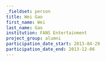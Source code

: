 ```yaml
---
_fieldset: person
title: Wei Gao
first_name: Wei
last_name: Gao
institution: FANS Entertainment
project_group: alumni
participation_date_start: 2013-04-29
participation_date_end: 2013-12-06
---
```

